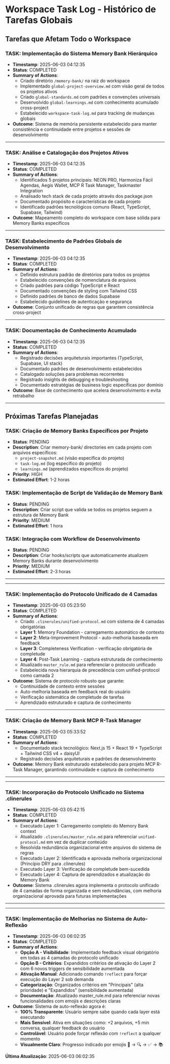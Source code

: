 # Workspace Task Log - Histórico de Tarefas Globais

## Tarefas que Afetam Todo o Workspace

### TASK: Implementação do Sistema Memory Bank Hierárquico
- **Timestamp**: 2025-06-03 04:12:35
- **Status**: COMPLETED
- **Summary of Actions**: 
  - Criado diretório `/memory-bank/` na raiz do workspace
  - Implementado `global-project-overview.md` com visão geral de todos os projetos ativos
  - Criado `global-standards.md` com padrões e convenções universais
  - Desenvolvido `global-learnings.md` com conhecimento acumulado cross-project
  - Estabelecido `workspace-task-log.md` para tracking de mudanças globais
- **Outcome**: Sistema de memória persistente estabelecido para manter consistência e continuidade entre projetos e sessões de desenvolvimento

---

### TASK: Análise e Catalogação dos Projetos Ativos
- **Timestamp**: 2025-06-03 04:12:35
- **Status**: COMPLETED
- **Summary of Actions**:
  - Identificados 5 projetos principais: NEON PRO, Harmoniza Fácil Agendas, Aegis Wallet, MCP R Task Manager, Taskmaster Integration
  - Analisado tech stack de cada projeto através dos package.json
  - Documentado propósito e características de cada projeto
  - Identificado padrões tecnológicos comuns (React, TypeScript, Supabase, Tailwind)
- **Outcome**: Mapeamento completo do workspace com base sólida para Memory Banks específicos

---

### TASK: Estabelecimento de Padrões Globais de Desenvolvimento
- **Timestamp**: 2025-06-03 04:12:35
- **Status**: COMPLETED
- **Summary of Actions**:
  - Definido estrutura padrão de diretórios para todos os projetos
  - Estabelecido convenções de nomenclatura de arquivos
  - Criado padrões para código TypeScript e React
  - Documentado convenções de styling com Tailwind CSS
  - Definido padrões de banco de dados Supabase
  - Estabelecido guidelines de autenticação e segurança
- **Outcome**: Conjunto unificado de regras que garantem consistência cross-project

---

### TASK: Documentação de Conhecimento Acumulado
- **Timestamp**: 2025-06-03 04:12:35
- **Status**: COMPLETED
- **Summary of Actions**:
  - Registrado decisões arquiteturais importantes (TypeScript, Supabase, UI stack)
  - Documentado padrões de desenvolvimento estabelecidos
  - Catalogado soluções para problemas recorrentes
  - Registrado insights de debugging e troubleshooting
  - Documentado estratégias de business logic específicas por domínio
- **Outcome**: Base de conhecimento que acelera desenvolvimento e evita retrabalho

---

## Próximas Tarefas Planejadas

### TASK: Criação de Memory Banks Específicos por Projeto
- **Status**: PENDING
- **Description**: Criar memory-bank/ directories em cada projeto com arquivos específicos:
  - `project-snapshot.md` (visão específica do projeto)
  - `task-log.md` (log específico do projeto) 
  - `learnings.md` (aprendizados específicos do projeto)
- **Priority**: HIGH
- **Estimated Effort**: 1-2 horas

### TASK: Implementação de Script de Validação de Memory Bank
- **Status**: PENDING
- **Description**: Criar script que valida se todos os projetos seguem a estrutura de Memory Bank
- **Priority**: MEDIUM
- **Estimated Effort**: 1 hora

### TASK: Integração com Workflow de Desenvolvimento
- **Status**: PENDING
- **Description**: Criar hooks/scripts que automaticamente atualizem Memory Banks durante desenvolvimento
- **Priority**: MEDIUM
- **Estimated Effort**: 2-3 horas

---

---

### TASK: Implementação do Protocolo Unificado de 4 Camadas
- **Timestamp**: 2025-06-03 05:23:50
- **Status**: COMPLETED
- **Summary of Actions**:
  - Criado `.clinerules/unified-protocol.md` com sistema de 4 camadas obrigatórias
  - **Layer 1**: Memory Foundation - carregamento automático de contexto
  - **Layer 2**: Meta-Improvement Protocol - auto-melhoria baseada em feedback
  - **Layer 3**: Completeness Verification - verificação obrigatória de completude
  - **Layer 4**: Post-Task Learning - captura estruturada de conhecimento
  - Atualizado `master_rule.md` para referenciar o protocolo unificado
  - Estabelecida nova hierarquia de precedência com unified-protocol como camada 2
- **Outcome**: Sistema de protocolo robusto que garante:
  - Continuidade de contexto entre sessões
  - Auto-melhoria baseada em feedback real do usuário
  - Verificação sistemática de completude de tarefas
  - Aprendizado estruturado e captura de conhecimento

---

### TASK: Criação de Memory Bank MCP R-Task Manager
- **Timestamp**: 2025-06-03 05:33:52
- **Status**: COMPLETED  
- **Summary of Actions**:
  - Documentado stack tecnológico: Next.js 15 + React 19 + TypeScript + Tailwind CSS v4 + daisyUI
  - Registrado decisões arquiteturais e padrões de desenvolvimento
- **Outcome**: Memory Bank estruturado estabelecido para projeto MCP R-Task Manager, garantindo continuidade e captura de conhecimento

---

---

### TASK: Incorporação do Protocolo Unificado no Sistema .clinerules
- **Timestamp**: 2025-06-03 05:42:15
- **Status**: COMPLETED
- **Summary of Actions**:
  - Executado Layer 1: Carregamento completo do Memory Bank context
  - Atualizado `.clinerules/master_rule.md` para referenciar `unified-protocol.md` em vez de duplicar conteúdo
  - Resolvida redundância organizacional entre arquivos do sistema de regras
  - Executado Layer 2: Identificada e aprovada melhoria organizacional (Princípio DRY para .clinerules)
  - Executado Layer 3: Verificação de completude bem-sucedida
  - Executado Layer 4: Captura de aprendizados e atualização do Memory Bank
- **Outcome**: Sistema .clinerules agora implementa o protocolo unificado de 4 camadas de forma organizada e sem redundâncias, com melhoria organizacional aprovada para futuras implementações

---

---

### TASK: Implementação de Melhorias no Sistema de Auto-Reflexão
- **Timestamp**: 2025-06-03 06:02:35
- **Status**: COMPLETED
- **Summary of Actions**:
  - **Opção A - Visibilidade**: Implementado feedback visual obrigatório em todas as 4 camadas do protocolo unificado
  - **Opção B - Critérios**: Expandidos critérios de ativação do Layer 2 com 6 novos triggers de sensibilidade aumentada
  - **Ativação Manual**: Adicionado comando `!reflect` para forçar execução do Layer 2 sob demanda
  - **Categorização**: Organizados critérios em "Principais" (alta prioridade) e "Expandidos" (sensibilidade aumentada)
  - **Documentação**: Atualizado master_rule.md para referenciar novas funcionalidades com emojis e descrições claras
- **Outcome**: Sistema de auto-reflexão agora é:
  - **100% Transparente**: Usuário sempre sabe quando cada layer está executando
  - **Mais Sensível**: Ativa em situações como: +2 arquivos, +5 min conversa, qualquer feedback do usuário
  - **Controlável**: Usuário pode forçar reflexão com `!reflect` a qualquer momento
  - **Visualmente Claro**: Progresso indicado por emojis 🔄 → 🔍 → ✅ → 📚

**Última Atualização**: 2025-06-03 06:02:35
